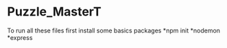 # Puzzle_MasterT
To run all these files first install some basics packages
*npm init
*nodemon
*express

